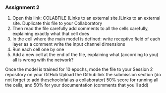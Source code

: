 ### Assignment 2

1. Open this link: COLABFILE (Links to an external site.)Links to an external site.
Duplicate this file to your Collaboratory
2. Then read the file carefully
add comments to all the cells carefully, explaining exactly what that cell does
3. In the cell where the main model is defined:
write receptive field of each layer as a comment
write the input channel dimensions
4. Run each cell one by one
5. Add a new cell at the end of the file, explaining what (according to you) all is wrong with the network?

Once the model is trained for 10 epochs, mode the file to your Session 2 repository on your GitHub
Upload the Github link the submission section (do not forget to add theschoolofai as a collaborator)
50% score for running all the cells, and 50% for your documentation (comments that you'll add)
